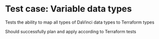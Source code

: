 # Test case: Variable data types

Tests the ability to map all types of DaVinci data types to Terraform types

Should successfully plan and apply according to Terraform tests